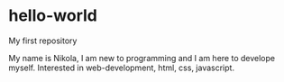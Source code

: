 # hello-world
My first repository

My name is Nikola, I am new to programming and I am here to develope myself. Interested in web-development, html, css, javascript.
